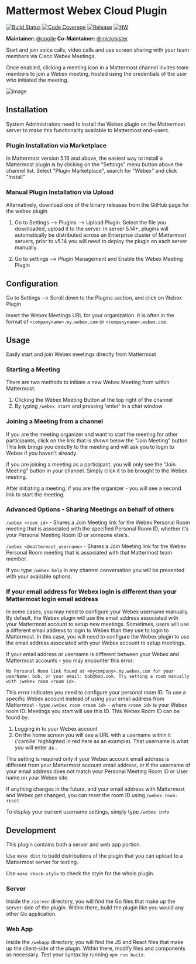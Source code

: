 # Mattermost Webex Cloud Plugin 
[![Build Status](https://img.shields.io/circleci/project/github/mattermost/mattermost-plugin-webex/master)](https://circleci.com/gh/mattermost/mattermost-plugin-webex)
[![Code Coverage](https://img.shields.io/codecov/c/github/mattermost/mattermost-plugin-webex/master)](https://codecov.io/gh/mattermost/mattermost-plugin-webex)
[![Release](https://img.shields.io/github/v/release/mattermost/mattermost-plugin-webex)](https://github.com/mattermost/mattermost-plugin-webex/releases/latest)
[![HW](https://img.shields.io/github/issues/mattermost/mattermost-plugin-webex/Up%20For%20Grabs?color=dark%20green&label=Help%20Wanted)](https://github.com/mattermost/mattermost-plugin-webex/issues?q=is%3Aissue+is%3Aopen+sort%3Aupdated-desc+label%3A%22Up+For+Grabs%22+label%3A%22Help+Wanted%22)

**Maintainer:** [@cpoile](https://github.com/cpoile)
**Co-Maintainer:** [@mickmister](https://github.com/mickmister)

Start and join voice calls, video calls and use screen sharing with your team members via Cisco Webex Meetings.

Once enabled, clicking a meeting icon in a Mattermost channel invites team members to join a Webex meeting, hosted using the credentials of the user who initiated the meeting.

![image](https://user-images.githubusercontent.com/915956/65968532-2bff2400-e418-11e9-8479-3e43d5890862.gif)


## Installation

System Administrators need to install the Webex plugin on the Mattermost server to make this functionality available to Mattermost end-users.

### Plugin Installation via Marketplace
In Mattermost version 5.16 and above, the easiest way to install a Mattermost plugin is by clicking on the "Settings" menu button above the channel list. Select "Plugin Marketplace", search for "Webex" and click "Install"

### Manual Plugin Installation via Upload
Alternatively, download one of the binary releases from the GitHub page for the webex plugin

1. Go to Settings --> Plugins --> Upload Plugin. Select the file you downloaded, upload it to the server. In server 5.14+, plugins will automatically be distributed across an Enterprise cluster of Mattermost servers, prior to v5.14 you will need to deploy the plugin on each server manually.

2. Go to settings --> Plugin Management and Enable the Webex Meeting Plugin

## Configuration
Go to Settings --> Scroll down to the Plugins section, and click on Webex Plugin

Insert the Webex Meetings URL for your organization. It is often in the format of `<companyname>.my.webex.com` or `<companyname>.webex.com`.

## Usage
Easily start and join Webex meetings directly from Mattermost

### Starting a Meeting
There are two methods to initiate a new Webex Meeting from within Mattermost:

1. Clicking the Webex Meeting Button at the top right of the channel 
2. By typing `/webex start` and pressing 'enter' in a chat window


### Joining a Meeting from a channel
If you are the meeting organizer and want to start the meeting for other participants, click on the link that is shown below the "Join Meeting" button. This link brings you directly to the meeting and will ask you to login to Webex if you haven't already.

If you are joining a meeting as a participant, you will only see the "Join Meeting" button in your channel. Simply click it to be brought to the Webex meeting.

After initiating a meeting, if you are the organizer - you will see a second link to start the meeting.

### Advanced Options - Sharing Meetings on behalf of others

`/webex <room id>` - Shares a Join Meeting link for the Webex Personal Room meeting that is associated with the specified Personal Room ID, whether it’s your Personal Meeting Room ID or someone else’s.

`/webex <@mattermost_username>` - Shares a Join Meeting link for the Webex Personal Room meeting that is associated with that Mattermost team member.

If you type `/webex help` in any channel conversation you will be presented with your available options.


### If your email address for Webex login is different than your Mattermost login email address
In some cases, you may need to configure your Webex username manually.
By default, the Webex plugin will use the email address associated with your Mattermost account to setup new meetings. Sometimes, users will use a different email address to login to Webex than they use to login to Mattermost. In this case, you will need to configure the Webex plugin to use the email address associated with your Webex account to setup meetings.

If your email address or username is different between your Webex and Mattermost accounts - you may encounter this error:

`No Personal Room link found at <mycompany>.my.webex.com for your userName: bob, or your email: bob@bob.com. Try setting a room manually with /webex room <room id>.`

This error indicates you need to configure your personal room ID.
To use a specific Webex account instead of using your email address from Mattermost - type `/webex room <room id>` - where `<room id>` is your Webex room ID. Meetings you start will use this ID. This Webex Room ID can be found by:

1. Logging in to your Webex account
2. On the home screen you will see a URL with a username within it ('camille' highlighted in red here as an example).  That username is what you will enter as <room id>.

This setting is required only if your Webex account email address is different from your Mattermost account email address, or if the username of your email address does not match your Personal Meeting Room ID or User name on your Webex site.

If anything changes in the future, and your email address with Mattermost and Webex get changed, you can reset the room ID using `/webex room-reset`

To display your current username settings, simply type `/webex info`
  

## Development

This plugin contains both a server and web app portion.

Use `make dist` to build distributions of the plugin that you can upload to a Mattermost server for testing.

Use `make check-style` to check the style for the whole plugin.

### Server

Inside the `/server` directory, you will find the Go files that make up the server-side of the plugin. Within there, build the plugin like you would any other Go application.

### Web App

Inside the `/webapp` directory, you will find the JS and React files that make up the client-side of the plugin. Within there, modify files and components as necessary. Test your syntax by running `npm run build`.
